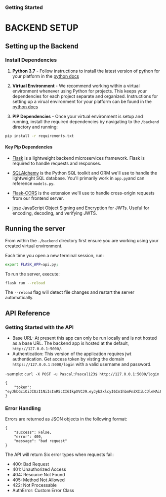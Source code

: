 
### Getting Started

# BACKEND SETUP

## Setting up the Backend

### Install Dependencies

1. **Python 3.7** - Follow instructions to install the latest version of python for your platform in the [python docs](https://docs.python.org/3/using/unix.html#getting-and-installing-the-latest-version-of-python)

2. **Virtual Environment** - We recommend working within a virtual environment whenever using Python for projects. This keeps your dependencies for each project separate and organized. Instructions for setting up a virual environment for your platform can be found in the [python docs](https://packaging.python.org/guides/installing-using-pip-and-virtual-environments/)

3. **PIP Dependencies** - Once your virtual environment is setup and running, install the required dependencies by navigating to the `/backend` directory and running:

```bash
pip install -r requirements.txt
```

#### Key Pip Dependencies

- [Flask](http://flask.pocoo.org/) is a lightweight backend microservices framework. Flask is required to handle requests and responses.

- [SQLAlchemy](https://www.sqlalchemy.org/) is the Python SQL toolkit and ORM we'll use to handle the lightweight SQL database. You'll primarily work in `app.py`and can reference `models.py`.

- [Flask-CORS](https://flask-cors.readthedocs.io/en/latest/#) is the extension we'll use to handle cross-origin requests from our frontend server.

- [jose](https://python-jose.readthedocs.io/en/latest/) JavaScript Object Signing and Encryption for JWTs. Useful for encoding, decoding, and verifying JWTS.

## Running the server

From within the `./backend` directory first ensure you are working using your created virtual environment.

Each time you open a new terminal session, run:

```bash
export FLASK_APP=api.py;
```

To run the server, execute:

```bash
flask run --reload
```

The `--reload` flag will detect file changes and restart the server automatically.

## API Reference

### Getting Started with the API
- Base URL: At present this app can only be run locally and is not hosted as a base URL. The backend app is hosted at the default, `http://127.0.0.1:5000/`. 
- Authentication: This version of the application requires jwt authentication. 
Get access token by visting the domain `https://127.0.0.1:5000/login` with a valid username and password.

-sample: `curl -X POST -u Pascal:Pascal123$ http://127.0.0.1:5000/login`

```
{
    "token": "eyJhbGciOiJIUzI1NiIsInR5cCI6IkpXVCJ9.eyJyb2xlcyI6Im1hbmFnZXIiLCJleHAiOjE2NjY4Nzc4Nzd9.sLPGnmYkJmGgX9aAlKflrol0Rd4cVJX0OedJuifYYds"
}
```

### Error Handling
Errors are returned as JSON objects in the following format:
```
{
    "success": False, 
    "error": 400,
    "message": "bad request"
}
```
The API will return Six error types when requests fail:
- 400: Bad Request
- 401: Unauthorized Access
- 404: Resource Not Found
- 405: Method Not Allowed
- 422: Not Processable
- AuthError: Custom Error Class

